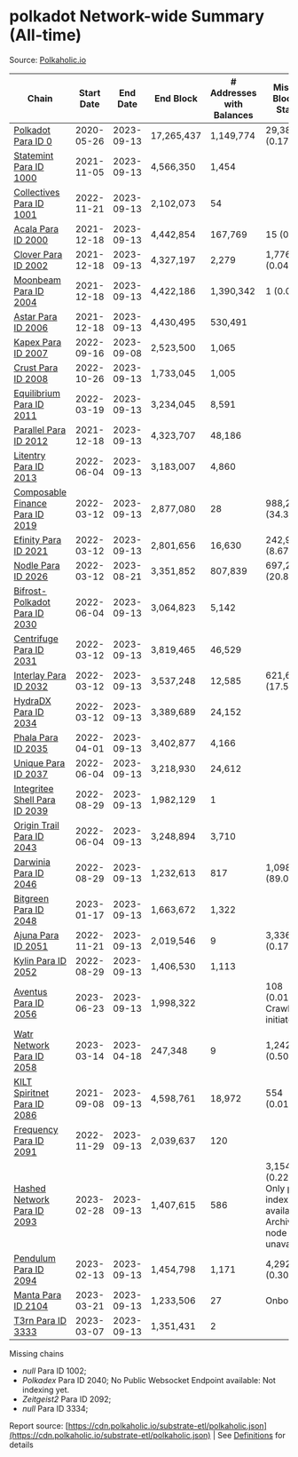 # polkadot Network-wide Summary (All-time)

Source: [Polkaholic.io](https://polkaholic.io)


| Chain            | Start Date | End Date | End Block | # Addresses with Balances | Missing Blocks / Status |
| ---------------- | ---------- | ---------| --------- | ------------------------- | ----------------------- |
| [Polkadot Para ID 0](/polkadot/0-polkadot) | 2020-05-26 | 2023-09-13 | 17,265,437 |  1,149,774 | 29,383 (0.17%)  |
| [Statemint Para ID 1000](/polkadot/1000-statemint) | 2021-11-05 | 2023-09-13 | 4,566,350 |  1,454 |    |
| [Collectives Para ID 1001](/polkadot/1001-collectives) | 2022-11-21 | 2023-09-13 | 2,102,073 |  54 |    |
| [Acala Para ID 2000](/polkadot/2000-acala) | 2021-12-18 | 2023-09-13 | 4,442,854 |  167,769 | 15 (0.00%)  |
| [Clover Para ID 2002](/polkadot/2002-clover) | 2021-12-18 | 2023-09-13 | 4,327,197 |  2,279 | 1,776 (0.04%)  |
| [Moonbeam Para ID 2004](/polkadot/2004-moonbeam) | 2021-12-18 | 2023-09-13 | 4,422,186 |  1,390,342 | 1 (0.00%)  |
| [Astar Para ID 2006](/polkadot/2006-astar) | 2021-12-18 | 2023-09-13 | 4,430,495 |  530,491 |    |
| [Kapex Para ID 2007](/polkadot/2007-kapex) | 2022-09-16 | 2023-09-08 | 2,523,500 |  1,065 |    |
| [Crust Para ID 2008](/polkadot/2008-crust) | 2022-10-26 | 2023-09-13 | 1,733,045 |  1,005 |    |
| [Equilibrium Para ID 2011](/polkadot/2011-equilibrium) | 2022-03-19 | 2023-09-13 | 3,234,045 |  8,591 |    |
| [Parallel Para ID 2012](/polkadot/2012-parallel) | 2021-12-18 | 2023-09-13 | 4,323,707 |  48,186 |    |
| [Litentry Para ID 2013](/polkadot/2013-litentry) | 2022-06-04 | 2023-09-13 | 3,183,007 |  4,860 |    |
| [Composable Finance Para ID 2019](/polkadot/2019-composable) | 2022-03-12 | 2023-09-13 | 2,877,080 |  28 | 988,245 (34.35%)  |
| [Efinity Para ID 2021](/polkadot/2021-efinity) | 2022-03-12 | 2023-09-13 | 2,801,656 |  16,630 | 242,949 (8.67%)  |
| [Nodle Para ID 2026](/polkadot/2026-nodle) | 2022-03-12 | 2023-08-21 | 3,351,852 |  807,839 | 697,249 (20.80%)  |
| [Bifrost-Polkadot Para ID 2030](/polkadot/2030-bifrost-dot) | 2022-06-04 | 2023-09-13 | 3,064,823 |  5,142 |    |
| [Centrifuge Para ID 2031](/polkadot/2031-centrifuge) | 2022-03-12 | 2023-09-13 | 3,819,465 |  46,529 |    |
| [Interlay Para ID 2032](/polkadot/2032-interlay) | 2022-03-12 | 2023-09-13 | 3,537,248 |  12,585 | 621,626 (17.57%)  |
| [HydraDX Para ID 2034](/polkadot/2034-hydradx) | 2022-03-12 | 2023-09-13 | 3,389,689 |  24,152 |    |
| [Phala Para ID 2035](/polkadot/2035-phala) | 2022-04-01 | 2023-09-13 | 3,402,877 |  4,166 |    |
| [Unique Para ID 2037](/polkadot/2037-unique) | 2022-06-04 | 2023-09-13 | 3,218,930 |  24,612 |    |
| [Integritee Shell Para ID 2039](/polkadot/2039-integritee-shell) | 2022-08-29 | 2023-09-13 | 1,982,129 |  1 |    |
| [Origin Trail Para ID 2043](/polkadot/2043-origintrail) | 2022-06-04 | 2023-09-13 | 3,248,894 |  3,710 |    |
| [Darwinia Para ID 2046](/polkadot/2046-darwinia) | 2022-08-29 | 2023-09-13 | 1,232,613 |  817 | 1,098,191 (89.09%)  |
| [Bitgreen Para ID 2048](/polkadot/2048-bitgreen) | 2023-01-17 | 2023-09-13 | 1,663,672 |  1,322 |    |
| [Ajuna Para ID 2051](/polkadot/2051-ajuna) | 2022-11-21 | 2023-09-13 | 2,019,546 |  9 | 3,336 (0.17%)  |
| [Kylin Para ID 2052](/polkadot/2052-kylin) | 2022-08-29 | 2023-09-13 | 1,406,530 |  1,113 |    |
| [Aventus Para ID 2056](/polkadot/2056-aventus) | 2023-06-23 | 2023-09-13 | 1,998,322 |   | 108 (0.01%) Crawling initiated |
| [Watr Network Para ID 2058](/polkadot/2058-watr) | 2023-03-14 | 2023-04-18 | 247,348 |  9 | 1,242 (0.50%)  |
| [KILT Spiritnet Para ID 2086](/polkadot/2086-kilt) | 2021-09-08 | 2023-09-13 | 4,598,761 |  18,972 | 554 (0.01%)  |
| [Frequency Para ID 2091](/polkadot/2091-frequency) | 2022-11-29 | 2023-09-13 | 2,039,637 |  120 |    |
| [Hashed Network Para ID 2093](/polkadot/2093-hashed) | 2023-02-28 | 2023-09-13 | 1,407,615 |  586 | 3,154 (0.22%) Only partial index available: Archive node unavailable |
| [Pendulum Para ID 2094](/polkadot/2094-pendulum) | 2023-02-13 | 2023-09-13 | 1,454,798 |  1,171 | 4,292 (0.30%)  |
| [Manta Para ID 2104](/polkadot/2104-manta) | 2023-03-21 | 2023-09-13 | 1,233,506 |  27 |   Onboarding |
| [T3rn Para ID 3333](/polkadot/3333-t3rn) | 2023-03-07 | 2023-09-13 | 1,351,431 |  2 |    |

Missing chains


* *null* Para ID 1002; 
* *Polkadex* Para ID 2040; No Public Websocket Endpoint available: Not indexing yet.
* *Zeitgeist2* Para ID 2092; 
* *null* Para ID 3334; 

Report source: [https://cdn.polkaholic.io/substrate-etl/polkaholic.json](https://cdn.polkaholic.io/substrate-etl/polkaholic.json) | See [Definitions](/DEFINITIONS.md) for details
